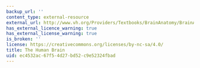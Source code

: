 ```yaml
---
backup_url: ''
content_type: external-resource
external_url: http://www.vh.org/Providers/Textbooks/BrainAnatomy/BrainAnatomy.html
has_external_licence_warning: true
has_external_license_warning: true
is_broken: ''
license: https://creativecommons.org/licenses/by-nc-sa/4.0/
title: The Human Brain
uid: ec4532ac-67f5-4d27-bd52-c9e52324fbad
---
```

